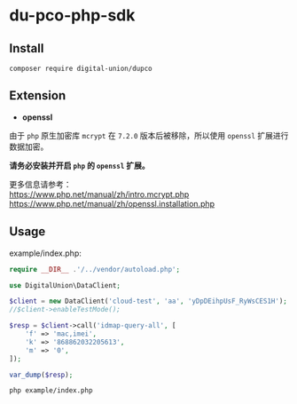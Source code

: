 # du-pco-php-sdk

## Install
```shell
composer require digital-union/dupco
```

## Extension

- **openssl**

由于 `php` 原生加密库 `mcrypt` 在 `7.2.0` 版本后被移除，所以使用 `openssl` 扩展进行数据加密。  

**请务必安装并开启 `php` 的 `openssl` 扩展。**  

更多信息请参考：  
https://www.php.net/manual/zh/intro.mcrypt.php  
https://www.php.net/manual/zh/openssl.installation.php

## Usage
example/index.php:
```php
require __DIR__ .'/../vendor/autoload.php';

use DigitalUnion\DataClient;

$client = new DataClient('cloud-test', 'aa', 'yDpDEihpUsF_RyWsCES1H');
//$client->enableTestMode();

$resp = $client->call('idmap-query-all', [
    'f' => 'mac,imei',
    'k' => '868862032205613',
    'm' => '0',
]);

var_dump($resp);
```

```shell
php example/index.php
```
